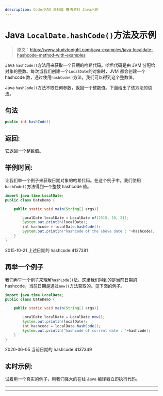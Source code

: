 ```yaml
---
description: CoderFAN 资料库 算法资料 Java示例
---
```


# Java `LocalDate.hashCode()`方法及示例

> 原文：<https://www.studytonight.com/java-examples/java-localdate-hashcode-method-with-examples>

Java `hashCode()`方法用来获取一个日期的哈希代码。哈希代码是由 JVM 分配给对象的整数。每次当我们创建一个`LocalDate`的对象时，JVM 都会创建一个 hashcode 数，通过使用`hashCode()`方法，我们可以得到这个整数值。

Java `hashCode()`方法不取任何参数，返回一个整数值。下面给出了该方法的语法。

## 句法

```java
public int hashCode()
```

## 返回:

它返回一个整数值。

## 举例时间:

让我们举一个例子来获取日期对象的哈希代码。在这个例子中，我们使用`hashCode()`方法得到一个整数 hashcode 值。

```java
import java.time.LocalDate; 
public class DateDemo {

	public static void main(String[] args){  

		LocalDate localDate = LocalDate.of(2015, 10, 21);
		System.out.println(localDate);
		int hashcode = localDate.hashCode();
		System.out.println("hashcode of the above date : "+hashcode);
	}
}
```

2015-10-21
上述日期的 hashcode:4127381

## 再举一个例子

我们再举一个例子来理解`hashCode()`法。这里我们得到的是当前日期的 hashcode，当前日期是通过`now()`方法获取的。见下面的例子。

```java
import java.time.LocalDate; 
public class DateDemo {

	public static void main(String[] args){  

		LocalDate localDate = LocalDate.now();
		System.out.println(localDate);
		int hashcode = localDate.hashCode();
		System.out.println("hashcode of current date : "+hashcode);
	}
}
```

2020-06-05
当前日期的 hashcode:4137349

## 实时示例:

试着用一个真实的例子，用我们强大的在线 Java 编译器立即执行代码。

* * *

* * *
